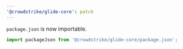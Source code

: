 ```yaml
---
'@crowdstrike/glide-core': patch
---
```


`package.json` is now importable.

```js
import packageJson from '@crowdstrike/glide-core/package.json';
```
